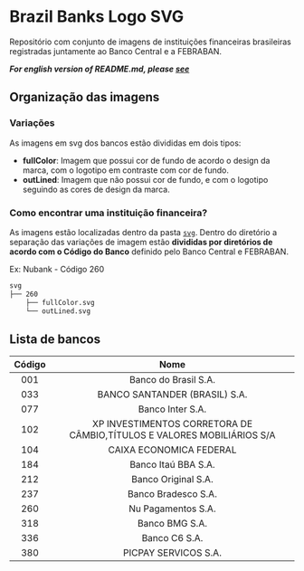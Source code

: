 # Brazil Banks Logo SVG

Repositório com conjunto de imagens de instituições financeiras brasileiras registradas juntamente ao Banco Central e a FEBRABAN.

**_For english version of README.md, please [see](README.en.md)_**

## Organização das imagens

### Variações

As imagens em svg dos bancos estão divididas em dois tipos:

- **fullColor**: Imagem que possui cor de fundo de acordo o design da marca, com o logotipo em contraste com cor de fundo.
- **outLined**: Imagem que não possui cor de fundo, e com o logotipo seguindo as cores de design da marca.

### Como encontrar uma instituição financeira?

As imagens estão localizadas dentro da pasta [`svg`](/svg). Dentro do diretório a separação das variações de imagem estão **divididas por diretórios de acordo com o Código do Banco** definido pelo Banco Central e FEBRABAN.

Ex: Nubank - Código 260

```bash
svg
├── 260
    ├── fullColor.svg
    └── outLined.svg
```

## Lista de bancos

| Código |                                  Nome                                  |
| :----: | :--------------------------------------------------------------------: |
|  001   |                          Banco do Brasil S.A.                          |
|  033   |                     BANCO SANTANDER (BRASIL) S.A.                      |
|  077   |                            Banco Inter S.A.                            |
|  102   | XP INVESTIMENTOS CORRETORA DE CÂMBIO,TÍTULOS E VALORES MOBILIÁRIOS S/A |
|  104   |                        CAIXA ECONOMICA FEDERAL                         |
|  184   |                          Banco Itaú BBA S.A.                           |
|  212   |                          Banco Original S.A.                           |
|  237   |                          Banco Bradesco S.A.                           |
|  260   |                           Nu Pagamentos S.A.                           |
|  318   |                             Banco BMG S.A.                             |
|  336   |                             Banco C6 S.A.                             |
|  380   |                          PICPAY SERVICOS S.A.                          |
